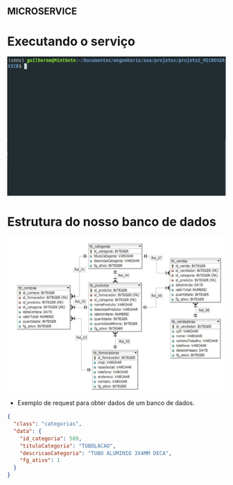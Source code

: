 ## MICROSERVICE

# Executando o serviço
<p align="center">
    <img src="./img/api.gif" alt="run way terminal">
</p>

# Estrutura do nosso banco de dados
<p align="center">
  <img src="./img/diagrama.jpeg" title="Diagrama DER">
</p>

* Exemplo de request para obter dados de um banco de dados.
```json
{
  "class": "categorias",
  "data": {
    "id_categoria": 589,
    "tituloCategoria": "TUBOLACAO",
    "descricaoCategoria": "TUBO ALUMINIO 3X4MM DECA",
    "fg_ativo": 1
  }
}
```